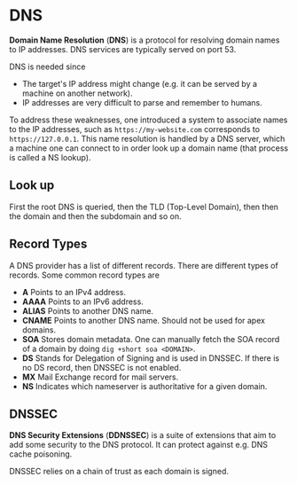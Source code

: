 # DNS

**Domain Name Resolution** (**DNS**) is a protocol for resolving domain names to
IP addresses. DNS services are typically served on port 53.

DNS is needed since

- The target's IP address might change (e.g. it can be served by a machine on
  another network).
- IP addresses are very difficult to parse and remember to humans.

To address these weaknesses, one introduced a system to associate names to the
IP addresses, such as `https://my-website.com` corresponds to
`https://127.0.0.1`. This name resolution is handled by a DNS server, which a
machine one can connect to in order look up a domain name (that process is
called a NS lookup).

## Look up

First the root DNS is queried, then the TLD (Top-Level Domain), then then the
domain and then the subdomain and so on.

## Record Types

A DNS provider has a list of different records. There are different types of
records. Some common record types are

- **A** Points to an IPv4 address.
- **AAAA** Points to an IPv6 address.
- **ALIAS** Points to another DNS name.
- **CNAME** Points to another DNS name. Should not be used for apex domains.
- **SOA** Stores domain metadata. One can manually fetch the SOA record of a
  domain by doing `dig +short soa <DOMAIN>`.
- **DS** Stands for Delegation of Signing and is used in DNSSEC. If there is no
  DS record, then DNSSEC is not enabled.
- **MX** Mail Exchange record for mail servers.
- **NS** Indicates which nameserver is authoritative for a given domain.

## DNSSEC

**DNS Security Extensions** (**DDNSSEC**) is a suite of extensions that aim to
add some security to the DNS protocol. It can protect against e.g. DNS cache
poisoning.

DNSSEC relies on a chain of trust as each domain is signed.

